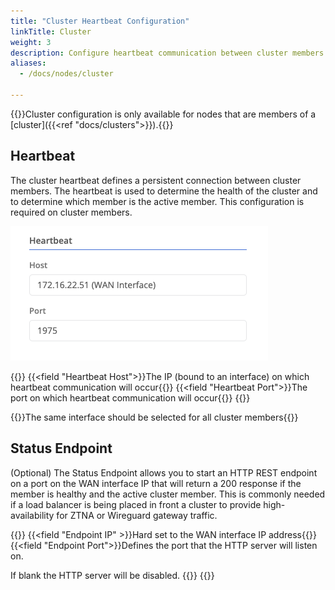 ```yaml
---
title: "Cluster Heartbeat Configuration"
linkTitle: Cluster
weight: 3
description: Configure heartbeat communication between cluster members
aliases: 
  - /docs/nodes/cluster

---
```


{{<alert>}}Cluster configuration is only available for nodes that are members of a [cluster]({{<ref "docs/clusters">}}).{{</alert>}}

## Heartbeat

The cluster heartbeat defines a persistent connection between cluster members. The heartbeat is used to determine the health of the cluster and to determine which member is the active member. This configuration is required on cluster members.

![img](heartbeat.png)

{{<fields>}}
{{<field "Heartbeat Host">}}The IP (bound to an interface) on which heartbeat communication will occur{{</field>}}
{{<field "Heartbeat Port">}}The port on which heartbeat communication will occur{{</field>}}
{{</fields>}}

{{<alert>}}The same interface should be selected for all cluster members{{</alert>}}

## Status Endpoint
(Optional) The Status Endpoint allows you to start an HTTP REST endpoint on a port on the WAN interface IP that will return a 200 response if the member is healthy and the active cluster member. This is commonly needed if a load balancer is being placed in front a cluster to provide high-availability for ZTNA or Wireguard gateway traffic. 

{{<fields>}}
{{<field "Endpoint IP" >}}Hard set to the WAN interface IP address{{</field>}}
{{<field "Endpoint Port">}}Defines the port that the HTTP server will listen on. 

If blank the HTTP server will be disabled. {{</field>}}
{{</fields>}}